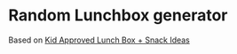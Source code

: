 Random Lunchbox generator
=========================

Based on [Kid Approved Lunch Box + Snack Ideas](http://www.thirtyhandmadedays.com/2014/08/kid-approved-lunch-box-snack-ideas/)
